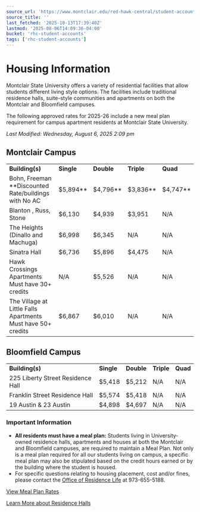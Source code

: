 ```yaml
---
source_url: 'https://www.montclair.edu/red-hawk-central/student-accounts/housing-information/'
source_title: ''
last_fetched: '2025-10-13T17:39:40Z'
lastmod: '2025-08-06T14:09:36-04:00'
bucket: 'rhc-student-accounts'
tags: ['rhc-student-accounts']
---
```


# Housing Information

Montclair State University offers a variety of residential facilities that allow students different living style options. The facilities include traditional residence halls, suite-style communities and apartments on both the Montclair and Bloomfield campuses.

The following approved rates for 2025-26 include a new meal plan requirement for campus apartment residents at Montclair State University.

*Last Modified: Wednesday, August 6, 2025 2:09 pm*

## Montclair Campus

|  |  |  |  |  |
| --- | --- | --- | --- | --- |
| **Building(s)** | **Single** | **Double** | **Triple** | **Quad** |
| Bohn, Freeman  \*\*Discounted Rate/buildings with No AC | $5,894\*\* | $4,796\*\* | $3,836\*\* | $4,747\*\* |
| Blanton , Russ, Stone | $6,130 | $4,939 | $3,951 | N/A |
| The Heights (Dinallo and Machuga) | $6,998 | $6,345 | N/A | N/A |
| Sinatra Hall | $6,736 | $5,896 | $4,475 | N/A |
| Hawk Crossings Apartments  Must have 30+ credits | N/A | $5,526 | N/A | N/A |
| The Village at Little Falls Apartments  Must have 50+ credits | $6,867 | $6,010 | N/A | N/A |

## Bloomfield Campus

|  |  |  |  |  |
| --- | --- | --- | --- | --- |
| **Building(s)** | **Single** | **Double** | **Triple** | **Quad** |
| 225 Liberty Street Residence Hall | $5,418 | $5,212 | N/A | N/A |
| Franklin Street Residence Hall | $5,574 | $5,418 | N/A | N/A |
| 19 Austin & 23 Austin | $4,898 | $4,697 | N/A | N/A |

### Important Information

* **All residents must have a meal plan:** Students living in University-owned residence halls, apartments and houses at both the Montclair and Bloomfield campuses, are required to maintain a Meal Plan. Not only is a meal plan required for all our students living on campus, a specific meal plan may also be stipulated based on the credit hours earned or by the building where the student is housed.
* For specific questions relating to housing placement, cost and/or fines, please contact the [Office of Residence Life](https://www.montclair.edu/residence-life/) at 973-655-5188.

[View Meal Plan Rates](https://www.montclair.edu/red-hawk-central/student-accounts/tuition-fees/meal-plan-information/)

[Learn More about Residence Halls](https://www.montclair.edu/residence-life/living-on-campus/residence-halls/)